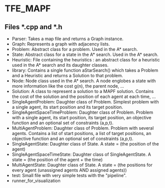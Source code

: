 # TFE_MAPF

## Files *.cpp and *.h
<ul>
<li> Parser: Takes a map file and returns a Graph instance. </li>
<li> Graph: Represents a graph with adjacency lists. </li>
<li> Problem: Abstract class for a problem. Used in the A* search.</li>
<li> State: Abstract class for a state in the A* search. Used in the A* search. </li>
<li> Heuristic: File containing the heuristics : an abstract class for a heuristic used in the A* search and its daughter classes. </li>
<li> library: Contains a single function aStarSearch() which takes a Problem and a Heuristic and returns a Solution to that problem. </li>
<li> Node: Node class used in the A* search. A node englobes a state with more information like the cost g(n), the parent node, ...</li>
<li> Solution: A class to represent a solution to a MAPF solution. Contains the cost of the solution and the position of each agent at each time, ... </li>
<li> SingleAgentProblem: Daughter class of Problem. Simplest problem with a single agent, its start position and its target position. </li>
<li> SingleAgentSpaceTimeProblem: Daughter class of Problem. Problem with a single agent, its start position, its target position, an objective function and an optional set of constraints (a,p,t). </li>
<li> MultiAgentProblem: Daughter class of Problem. Problem with several agents. Contains a list of start positions, a list of target positions, an objective function and an optional set of constraints (a,p,t). </li>
<li> SingleAgentState: Daughter class of State. A state = (the position of the agent) </li>
<li> SingleAgentSpaceTimeState: Daughter class of SingleAgentState. A state = (the position of the agent + the time) </li>
<li> MultiAgentState: Daughter class of State. A state = (the positions for every agent (unassigned agents AND assigned agents)) </li>
<li> test: Small file with very simple tests with the "pipeline". </li>
<li> runner_for_visualization </li>
</ul>
